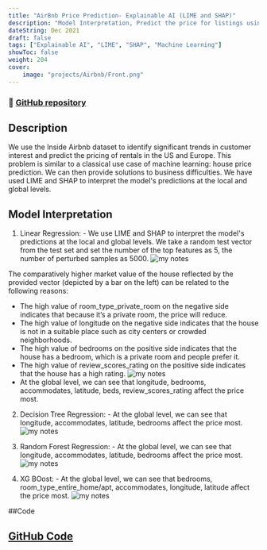 ```yaml
---
title: "AirBnb Price Prediction- Explainable AI (LIME and SHAP)"
description: "Model Interpretation, Predict the price for listings using listing descriptions and features that affected the price"
dateString: Dec 2021
draft: false
tags: ["Explainable AI", "LIME", "SHAP", "Machine Learning"]
showToc: false
weight: 204
cover:
    image: "projects/Airbnb/Front.png"
--- 
```

### 🔗 [GitHub repository](https://github.com/Abhiashu10/Airbnb-Price-Prediction-LIME-and-SHAP/tree/main)

## Description
We use the Inside Airbnb dataset to identify significant trends in customer interest and predict the pricing of rentals in the US and Europe. This problem is similar to a classical use case of machine learning: house price prediction. We can then provide solutions to business difficulties.
We have used LIME and SHAP to interpret the model's predictions at the local and global levels. 

## Model Interpretation
1. Linear Regression: - We use LIME and SHAP to interpret the model's predictions at the local and global levels. We take a random test vector from the test set and set the number of the top features as 5, the number of perturbed samples as 5000.
![my notes](/projects/Airbnb/LI1.png)

The comparatively higher market value of the house reflected by the provided vector (depicted by a bar on the left) can be related to the following reasons: 
- The high value of room_type_private_room on the negative side indicates that because it’s a private room, the price will reduce.
- The high value of longitude on the negative side indicates that the house is not in a suitable place such as city centers or crowded neighborhoods.
- The high value of bedrooms on the positive side indicates that the house has a bedroom, which is a private room and people prefer it.
- The high value of review_scores_rating on the positive side indicates that the house has a high rating.
![my notes](/projects/Airbnb/LI2.png)
- At the global level, we can see that longitude, bedrooms, accommodates, latitude, beds, review_scores_rating affect the price most.

2. Decision Tree Regression: - At the global level, we can see that longitude, accommodates, latitude, bedrooms affect the price most.
![my notes](/projects/Airbnb/DT.png)

3. Random Forest Regression: - At the global level, we can see that longitude, accommodates, latitude, bedrooms affect the price most.
![my notes](/projects/Airbnb/RF.png)

4. XG BOost: - At the global level, we can see that bedrooms, room_type_entire_home/apt, accommodates, longitude, latitude affect the price most.
![my notes](/projects/Airbnb/XG.png)

##Code
## [GitHub Code](https://github.com/Abhiashu10/Airbnb-Price-Prediction-LIME-and-SHAP/blob/c92a3bf3c0d649030f38cb338d09dce4ce519798/Airbnb%20Price%20Prediction-Explainable%20AI.ipynb)

